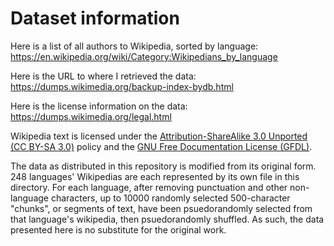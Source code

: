 # Dataset information

Here is a list of all authors to Wikipedia, sorted by language: https://en.wikipedia.org/wiki/Category:Wikipedians_by_language

Here is the URL to where I retrieved the data: https://dumps.wikimedia.org/backup-index-bydb.html

Here is the license information on the data: https://dumps.wikimedia.org/legal.html

Wikipedia text is licensed under the [Attribution-ShareAlike 3.0 Unported (CC BY-SA 3.0)](https://creativecommons.org/licenses/by-sa/3.0/) policy and the [GNU Free Documentation License (GFDL)](https://en.wikipedia.org/wiki/Wikipedia:Copyrights).

The data as distributed in this repository is modified from its original form. 248 languages' Wikipedias are each represented by its own file in this directory. For each language, after removing punctuation and other non-language characters, up to 10000 randomly selected 500-character "chunks", or segments of text, have been psuedorandomly selected from that language's wikipedia, then psuedorandomly shuffled. As such, the data presented here is no substitute for the original work.
